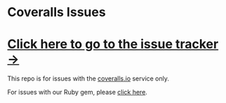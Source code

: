 # Coveralls Issues

# [Click here to go to the issue tracker &rarr;](https://github.com/lemurheavy/coveralls-public/issues)

This repo is for issues with the [coveralls.io](http://coveralls.io) service only.

For issues with our Ruby gem, please [click here](https://github.com/lemurheavy/coveralls-ruby/issues).